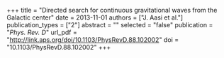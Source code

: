 +++
title = "Directed search for continuous gravitational waves from the Galactic center"
date = 2013-11-01
authors = ["J. Aasi et al."]
publication_types = ["2"]
abstract = ""
selected = "false"
publication = "*Phys. Rev. D*"
url_pdf = "http://link.aps.org/doi/10.1103/PhysRevD.88.102002"
doi = "10.1103/PhysRevD.88.102002"
+++

